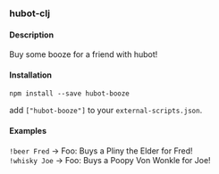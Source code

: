 ### hubot-clj

#### Description
Buy some booze for a friend with hubot!

#### Installation
`npm install --save hubot-booze`

add `["hubot-booze"]` to your `external-scripts.json`.

#### Examples

`!beer Fred` -> Foo: Buys a Pliny the Elder for Fred!  
`!whisky Joe` -> Foo: Buys a Poopy Von Wonkle for Joe!